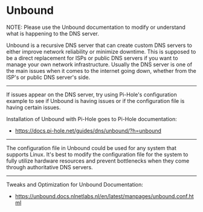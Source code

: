 # Unbound

NOTE: Please use the Unbound documentation to modify or understand what is happening to the DNS server.

Unbound is a recursive DNS server that can create custom DNS servers to either improve network reliability or minimize downtime. This is supposed to be a direct replacement for ISPs or public DNS servers if you want to manage your own network infrastructure. Usually the DNS server is one of the main issues when it comes to the internet going down, whether from the ISP's or public DNS server's side.

-----------------------------------------------------------------------

If issues appear on the DNS server, try using Pi-Hole's configuration example to see if Unbound is having issues or if the configuration file is having certain issues.

Installation of Unbound with Pi-Hole goes to Pi-Hole documentation:

- https://docs.pi-hole.net/guides/dns/unbound/?h=unbound

------------------------------------------------------------------------

The configuration file in Unbound could be used for any system that supports Linux. It's best to modify the configuration file for the system to fully utilize hardware resources and prevent bottlenecks when they come through authoritative DNS servers.

------------------------------------------------------------------------

Tweaks and Optimization for Unbound Documentation:

- https://unbound.docs.nlnetlabs.nl/en/latest/manpages/unbound.conf.html
